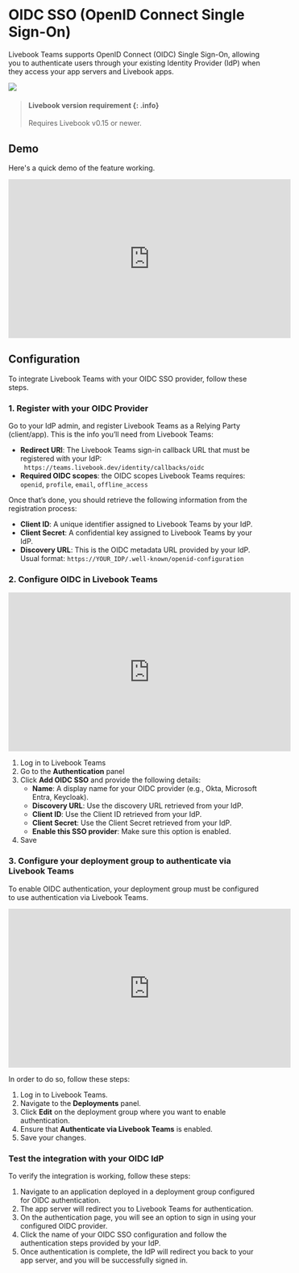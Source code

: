 # OIDC SSO (OpenID Connect Single Sign-On)

Livebook Teams supports OpenID Connect (OIDC) Single Sign-On, allowing you to authenticate users through your existing Identity Provider (IdP) when they access your app servers and Livebook apps.

![](images/auth_via_teams.png)

> #### Livebook version requirement {: .info}
> Requires Livebook v0.15 or newer.

## Demo

Here's a quick demo of the feature working.

<iframe width="560" height="315" src="https://www.youtube-nocookie.com/embed/rG6OKethdJg?si=qofGf8M10F21IWd5" title="YouTube video player" frameborder="0" allow="accelerometer; autoplay; clipboard-write; encrypted-media; gyroscope; picture-in-picture; web-share" referrerpolicy="strict-origin-when-cross-origin" allowfullscreen></iframe>

## Configuration

To integrate Livebook Teams with your OIDC SSO provider, follow these steps.

### 1. Register with your OIDC Provider

Go to your IdP admin, and register Livebook Teams as a Relying Party (client/app). This is the info you’ll need from Livebook Teams:

- **Redirect URI**: The Livebook Teams sign-in callback URL that must be registered with your IdP: ` https://teams.livebook.dev/identity/callbacks/oidc`
- **Required OIDC scopes**: the OIDC scopes Livebook Teams requires: `openid`, `profile`, `email`, `offline_access`

Once that’s done, you should retrieve the following information from the registration process:

- **Client ID**: A unique identifier assigned to Livebook Teams by your IdP.
- **Client Secret**: A confidential key assigned to Livebook Teams by your IdP.
- **Discovery URL**: This is the OIDC metadata URL provided by your IdP. Usual format: `https://YOUR_IDP/.well-known/openid-configuration`

### 2. Configure OIDC in Livebook Teams

<iframe width="560" height="315" src="https://www.youtube-nocookie.com/embed/dNUcRD0A6kU?si=eNQ55-Aeg4I8PPgy" title="YouTube video player" frameborder="0" allow="accelerometer; autoplay; clipboard-write; encrypted-media; gyroscope; picture-in-picture; web-share" referrerpolicy="strict-origin-when-cross-origin" allowfullscreen></iframe>

1. Log in to Livebook Teams
2. Go to the **Authentication** panel
3. Click **Add OIDC SSO** and provide the following details:
	- **Name**: A display name for your OIDC provider (e.g., Okta, Microsoft Entra, Keycloak).
	- **Discovery URL**: Use the discovery URL retrieved from your IdP.
	- **Client ID**: Use the Client ID retrieved from your IdP.
	- **Client Secret**: Use the Client Secret retrieved from your IdP.
	- **Enable this SSO provider**: Make sure this option is enabled.
4. Save

### 3. Configure your deployment group to authenticate via Livebook Teams

To enable OIDC authentication, your deployment group must be configured to use authentication via Livebook Teams.

<iframe width="560" height="315" src="https://www.youtube-nocookie.com/embed/27GImleM3MQ?si=jlsa7cGvIgnM4xmN" title="YouTube video player" frameborder="0" allow="accelerometer; autoplay; clipboard-write; encrypted-media; gyroscope; picture-in-picture; web-share" referrerpolicy="strict-origin-when-cross-origin" allowfullscreen></iframe>

In order to do so, follow these steps:

1. Log in to Livebook Teams.
2. Navigate to the **Deployments** panel.
3. Click **Edit** on the deployment group where you want to enable authentication.
4. Ensure that **Authenticate via Livebook Teams** is enabled.
5. Save your changes.

### Test the integration with your OIDC IdP

To verify the integration is working, follow these steps:

1. Navigate to an application deployed in a deployment group configured for OIDC authentication.
2. The app server will redirect you to Livebook Teams for authentication.
3. On the authentication page, you will see an option to sign in using your configured OIDC provider.
4. Click the name of your OIDC SSO configuration and follow the authentication steps provided by your IdP.
5. Once authentication is complete, the IdP will redirect you back to your app server, and you will be successfully signed in.
